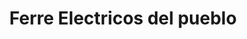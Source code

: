 ---
title: "Ferre Electricos del pueblo"
url: /maracay/ferre-electricos-del-pueblo/
shop: hardware
---